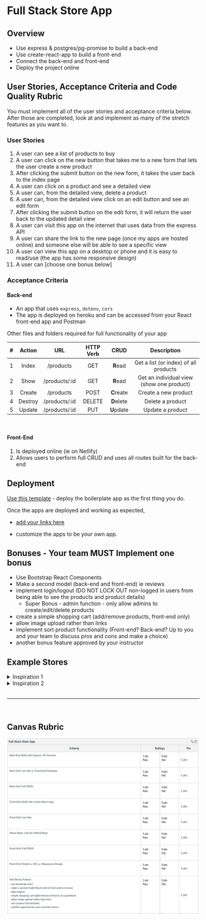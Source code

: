 # Full Stack Store App

## Overview

- Use express & postgres/pg-promise to build a back-end
- Use create-react-app to build a front-end
- Connect the back-end and front-end
- Deploy the project online

## User Stories, Acceptance Criteria and Code Quality Rubric

You must implement all of the user stories and acceptance criteria below. After those are completed, look at and implement as many of the stretch features as you want to.

### User Stories

1. A user can see a list of products to buy
1. A user can click on the new button that takes me to a new form that lets the user create a new product
1. After clicking the submit button on the new form, it takes the user back to the index page
1. A user can click on a product and see a detailed view
1. A user can, from the detailed view, delete a product
1. A user can, from the detailed view click on an edit button and see an edit form
1. After clicking the submit button on the edit form, it will return the user back to the updated detail view
1. A user can visit this app on the internet that uses data from the express API
1. A user can share the link to the new page (once my apps are hosted online) and someone else will be able to see a specific view
1. A user can view this app on a desktop or phone and it is easy to read/use (the app has some responsive design)
1. A user can [choose one bonus below]

### Acceptance Criteria

#### Back-end

- An app that uses `express`, `dotenv`, `cors`
- The app is deployed on heroku and can be accessed from your React front-end app and Postman

Other files and folders required for full functionality of your app

|  #  | Action  |      URL      | HTTP Verb |    CRUD    |                Description                |
| :-: | :-----: | :-----------: | :-------: | :--------: | :---------------------------------------: |
|  1  |  Index  |   /products   |    GET    |  **R**ead  |   Get a list (or index) of all products   |
|  2  |  Show   | /products/:id |    GET    |  **R**ead  | Get an individual view (show one product) |
|  3  | Create  |   /products   |   POST    | **C**reate |           Create a new product            |
|  4  | Destroy | /products/:id |  DELETE   | **D**elete |             Delete a product              |
|  5  | Update  | /products/:id |    PUT    | **U**pdate |             Update a product              |

<br />

#### Front-End

1. Is deployed online (ie on Netlify)
1. Allows users to perform full CRUD and uses all routes built for the back-end

## Deployment

[Use this template](https://github.com/joinpursuit/pern-final-project-template) - deploy the boilerplate app as the first thing you do.

Once the apps are deployed and working as expected,

- [add your links here ](https://docs.google.com/spreadsheets/d/1LcfVPhpZS7w2x9m1wnF9MY6Sk84mGYMA-9Guu9ObW-M/edit#gid=0)

- customize the apps to be your own app.

## Bonuses - Your team MUST Implement one bonus

- Use Bootstrap React Components
- Make a second model (back-end and front-end) ie reviews
- implement login/logout (DO NOT LOCK OUT non-logged in users from being able to see the products and product details)
  - Super Bonus - admin function - only allow admins to create/edit/delete products
- create a simple shopping cart (add/remove products, front-end only)
- allow image upload rather than links
- implement sort product functionality (Front-end? Back-end? Up to you and your team to discuss pros and cons and make a choice)
- another bonus feature approved by your instructor

## Example Stores

<details><summary>Inspiration 1</summary>

![](./assets/flow-hack.png)

</details>

<details><summary>Inspiration 2</summary>

![](./assets/neoboutique.png)

</details>

<br />
<hr />
<br />

## Canvas Rubric

![](./assets/canvas-rubric.png)
